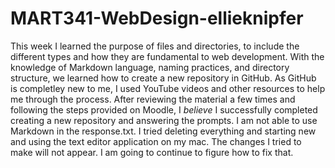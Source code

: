 # MART341-WebDesign-ellieknipfer
This week I learned the purpose of files and directories, to include the different types and how they are fundamental to web development. With the knowledge of Markdown language, naming practices, and directory structure, we learned how to create a new repository in GitHub. As GitHub is completley new to me, I used YouTube videos and other resources to help me through the process. After reviewing the material a few times and following the steps provided on Moodle, I *believe* I successfully completed creating a new repository and answering the prompts. I am not able to use Markdown in the response.txt. I tried deleting everything and starting new and using the text editor application on my mac. The changes I tried to make will not appear. I am going to continue to figure how to fix that. 
